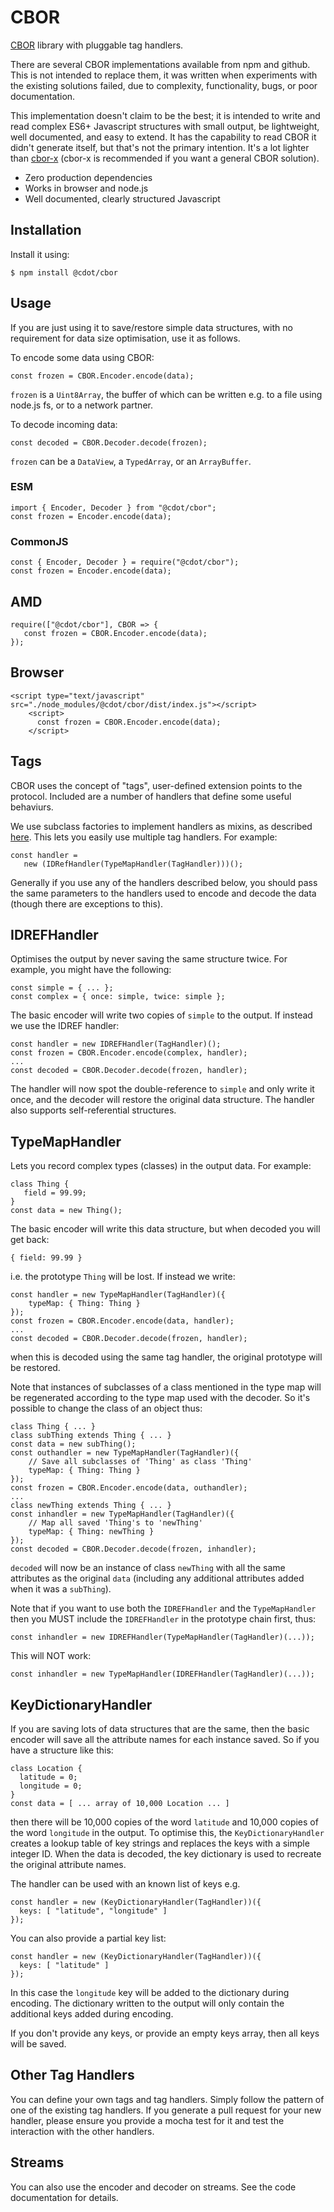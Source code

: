 # CBOR
[CBOR](http://cbor.io/) library with pluggable tag handlers.

There are several CBOR implementations available from npm and github. This
is not intended to replace them, it was written when experiments with the
existing solutions failed, due to complexity, functionality, bugs,
or poor documentation.

This implementation doesn't claim to be the best; it is intended to write
and read complex ES6+ Javascript structures with small output, be
lightweight, well documented, and easy to extend.
It has the capability to read CBOR it didn't generate itself, but that's
not the primary intention. It's a lot lighter than [cbor-x](https://github.com/kriszyp/cbor-x) (cbor-x is recommended if you want a general CBOR solution).

* Zero production dependencies
* Works in browser and node.js
* Well documented, clearly structured Javascript

## Installation
Install it using:
```
$ npm install @cdot/cbor
```
## Usage
If you are just using it to save/restore simple data structures,
with no requirement for data size optimisation, use it as follows.

To encode some data using CBOR:
```
const frozen = CBOR.Encoder.encode(data);
```
`frozen` is a `Uint8Array`, the buffer of which can be written e.g. to a file using node.js fs, or to a network partner.

To decode incoming data:
```
const decoded = CBOR.Decoder.decode(frozen);
```
`frozen` can be a `DataView`, a `TypedArray`, or an `ArrayBuffer`.

### ESM
```
import { Encoder, Decoder } from "@cdot/cbor";
const frozen = Encoder.encode(data);
```
### CommonJS
```
const { Encoder, Decoder } = require("@cdot/cbor");
const frozen = Encoder.encode(data);
```
## AMD
```
require(["@cdot/cbor"], CBOR => {
   const frozen = CBOR.Encoder.encode(data);
});
```
## Browser
```
<script type="text/javascript" src="./node_modules/@cdot/cbor/dist/index.js"></script>
    <script>
      const frozen = CBOR.Encoder.encode(data);
    </script>
```
## Tags
CBOR uses the concept of "tags", user-defined extension points to the protocol.
Included are a number of handlers that define some useful behaviurs.

We use subclass factories to implement handlers as mixins, as described [here](https://justinfagnani.com/2015/12/21/real-mixins-with-javascript-classes/). This lets you easily use multiple tag handlers. For example:
```
const handler =
   new (IDRefHandler(TypeMapHandler(TagHandler)))();
```
Generally if you use any of the handlers described below, you should pass
the same parameters to the handlers used to encode and decode the data
(though there are exceptions to this).

## IDREFHandler
Optimises the output by never saving the same structure twice. For example, you might have the following:
```
const simple = { ... };
const complex = { once: simple, twice: simple };
```
The basic encoder will write two copies of `simple` to the output.
If instead we use the IDREF handler:
```
const handler = new IDREFHandler(TagHandler)();
const frozen = CBOR.Encoder.encode(complex, handler);
...
const decoded = CBOR.Decoder.decode(frozen, handler);

```
The handler will now spot the double-reference to `simple` and only write
it once, and the decoder will restore the original data structure. The
handler also supports self-referential structures.

## TypeMapHandler
Lets you record complex types (classes) in the output data. For example:
```
class Thing {
   field = 99.99;
}
const data = new Thing();
```
The basic encoder will write this data structure, but when decoded you
will get back:
```
{ field: 99.99 }
```
i.e. the prototype `Thing` will be lost. If instead we write:
```
const handler = new TypeMapHandler(TagHandler)({
    typeMap: { Thing: Thing }
});
const frozen = CBOR.Encoder.encode(data, handler);
...
const decoded = CBOR.Decoder.decode(frozen, handler);
```
when this is decoded using the same tag handler, the original
prototype will be restored.

Note that instances of subclasses of a class mentioned in the type map will be
regenerated according to the type map used with the decoder. So it's possible to
change the class of an object thus:
```
class Thing { ... }
class subThing extends Thing { ... }
const data = new subThing();
const outhandler = new TypeMapHandler(TagHandler)({
    // Save all subclasses of 'Thing' as class 'Thing'
    typeMap: { Thing: Thing }
});
const frozen = CBOR.Encoder.encode(data, outhandler);
...
class newThing extends Thing { ... }
const inhandler = new TypeMapHandler(TagHandler)({
    // Map all saved 'Thing's to 'newThing'
    typeMap: { Thing: newThing }
});
const decoded = CBOR.Decoder.decode(frozen, inhandler);
```
`decoded` will now be an instance of class `newThing` with all the same
attributes as the original `data` (including any additional attributes
added when it was a `subThing`).

Note that if you want to use both the `IDREFHandler` and the `TypeMapHandler`
then you MUST include the `IDREFHandler` in the prototype chain first, thus:
```
const inhandler = new IDREFHandler(TypeMapHandler(TagHandler)(...));
```
This will NOT work:
```
const inhandler = new TypeMapHandler(IDREFHandler(TagHandler)(...));
```

## KeyDictionaryHandler
If you are saving lots of data structures that are the same, then the basic
encoder will save all the attribute names for each instance saved. So if you
have a structure like this:
```
class Location {
  latitude = 0;
  longitude = 0;
}
const data = [ ... array of 10,000 Location ... ]
```
then there will be 10,000 copies of the word `latitude` and 10,000 copies of the word `longitude` in the output. To
optimise this, the `KeyDictionaryHandler` creates a lookup table of key
strings and replaces the keys with a simple integer ID. When the data is
decoded, the key dictionary is used to recreate the original attribute names.

The handler can be used with an known list of keys e.g.
```
const handler = new (KeyDictionaryHandler(TagHandler))({
  keys: [ "latitude", "longitude" ]
});
```
You can also provide a partial key list:
```
const handler = new (KeyDictionaryHandler(TagHandler))({
  keys: [ "latitude" ]
});
```
In this case the `longitude` key will be added to the dictionary during
encoding. The dictionary written to the output will only contain the
additional keys added during encoding.

If you don't provide any keys, or provide an empty keys array, then all
keys will be saved.

## Other Tag Handlers

You can define your own tags and tag handlers. Simply follow the pattern
of one of the existing tag handlers. If you generate a pull request for your
new handler, please ensure you provide a mocha test for it and test the
interaction with the other handlers.

## Streams
You can also use the encoder and decoder on streams. See the code documentation
for details.
